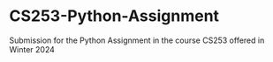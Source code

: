 # CS253-Python-Assignment
Submission for the Python Assignment in the course CS253 offered in Winter 2024
